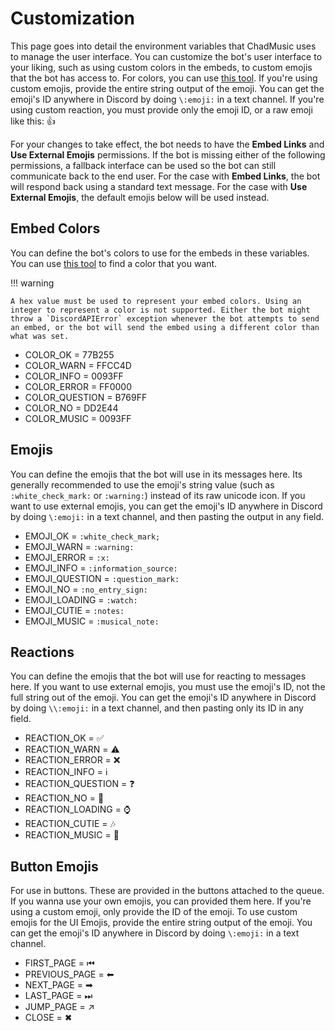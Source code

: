# Customization
This page goes into detail the environment variables that ChadMusic uses to manage the user interface. You can customize the bot's user interface to your liking, such as using custom colors in the embeds, to custom emojis that the bot has access to. For colors, you can use [this tool](https://www.tydac.ch/color/). If you're using custom emojis, provide the entire string output of the emoji. You can get the emoji's ID anywhere in Discord by doing `\:emoji:` in a text channel. If you're using custom reaction, you must provide only the emoji ID, or a raw emoji like this: 👍

For your changes to take effect, the bot needs to have the **Embed Links** and **Use External Emojis** permissions. If the bot is missing either of the following permissions, a fallback interface can be used so the bot can still communicate back to the end user. For the case with **Embed Links**, the bot will respond back using a standard text message. For the case with **Use External Emojis**, the default emojis below will be used instead.

## Embed Colors
You can define the bot's colors to use for the embeds in these variables. You can use [this tool](https://www.tydac.ch/color/) to find a color that you want.

!!! warning

    A hex value must be used to represent your embed colors. Using an integer to represent a color is not supported. Either the bot might throw a `DiscordAPIError` exception whenever the bot attempts to send an embed, or the bot will send the embed using a different color than what was set.

- COLOR_OK = 77B255
- COLOR_WARN = FFCC4D
- COLOR_INFO = 0093FF
- COLOR_ERROR = FF0000
- COLOR_QUESTION = B769FF
- COLOR_NO = DD2E44
- COLOR_MUSIC = 0093FF

## Emojis
You can define the emojis that the bot will use in its messages here. Its generally recommended to use the emoji's string value (such as `:white_check_mark:` or `:warning:`) instead of its raw unicode icon. If you want to use external emojis, you can get the emoji's ID anywhere in Discord by doing `\:emoji:` in a text channel, and then pasting the output in any field.

- EMOJI_OK = `:white_check_mark;`
- EMOJI_WARN = `:warning:`
- EMOJI_ERROR = `:x:`
- EMOJI_INFO = `:information_source:`
- EMOJI_QUESTION = `:question_mark:`
- EMOJI_NO = `:no_entry_sign:`
- EMOJI_LOADING = `:watch:`
- EMOJI_CUTIE = `:notes:`
- EMOJI_MUSIC = `:musical_note:`

## Reactions
You can define the emojis that the bot will use for reacting to messages here. If you want to use external emojis, you must use the emoji's ID, not the full string out of the emoji. You can get the emoji's ID anywhere in Discord by doing `\\:emoji:` in a text channel, and then pasting only its ID in any field.

- REACTION_OK = ✅
- REACTION_WARN = ⚠️
- REACTION_ERROR = ❌
- REACTION_INFO = ℹ️
- REACTION_QUESTION = ❓
- REACTION_NO = 🚫
- REACTION_LOADING = ⌚
- REACTION_CUTIE = 🎶
- REACTION_MUSIC = 🎵

## Button Emojis
For use in buttons. These are provided in the buttons attached to the queue. If you wanna use your own emojis, you can provided them here. If you're using a custom emoji, only provide the ID of the emoji. To use custom emojis for the UI Emojis, provide the entire string output of the emoji. You can get the emoji's ID anywhere in Discord by doing `\:emoji:` in a text channel.

- FIRST_PAGE = ⏮
- PREVIOUS_PAGE = ⬅
- NEXT_PAGE = ➡
- LAST_PAGE = ⏭
- JUMP_PAGE = ↗
- CLOSE = ✖

